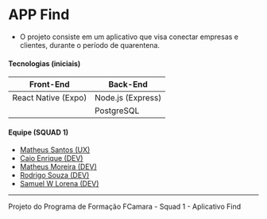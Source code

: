 # APP Find


* O projeto consiste em um aplicativo que visa conectar empresas e clientes, durante o período de quarentena.



#### Tecnologias (iniciais)

|      Front-End      |       Back-End      |
|-------------------- |---------------------|
| React Native (Expo) |  Node.js (Express)  |         
|                     |     PostgreSQL      |


 
#### Equipe (SQUAD 1)

- [Matheus Santos (UX)](https://www.linkedin.com/in/matheus-santos-7347421a1/)
- [Caio Enrique (DEV)](https://github.com/100f)
- [Matheus Moreira (DEV)](https://github.com/matheus-moreira7581)
- [Rodrigo Souza (DEV)](https://github.com/rodrigoscruz)
- [Samuel W Lorena (DEV)](https://github.com/SamukaWenceslau)



---
Projeto do Programa de Formação FCamara - Squad 1 - Aplicativo Find
